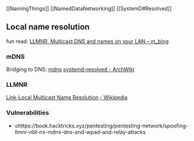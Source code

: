 [[NamingThings]] [[NamedDataNetworking]]
[[SystemD#Resolved]]

## Local name resolution
fun read: [LLMNR, Multicast DNS and names on your LAN – m_blog](https://www.eiman.tv/blog/posts/lannames/)

### mDNS
Bridging to DNS: [mdns](https://coredns.io/explugins/mdns/)
[systemd-resolved - ArchWiki](https://wiki.archlinux.org/title/Systemd-resolved#mDNS)

### LLMNR
[Link-Local Multicast Name Resolution - Wikipedia](https://en.wikipedia.org/wiki/Link-Local_Multicast_Name_Resolution)

### Vulnerabilities
- ohttps://book.hacktricks.xyz/pentesting/pentesting-network/spoofing-llmnr-nbt-ns-mdns-dns-and-wpad-and-relay-attacks
